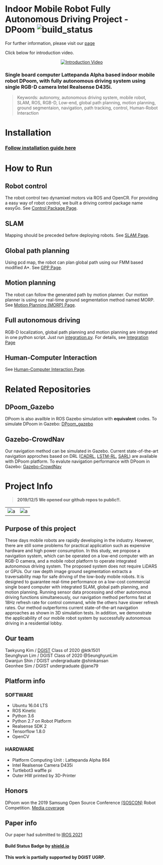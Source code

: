 Indoor Mobile Robot Fully Autonomous Driving Project - DPoom ![build_status](https://img.shields.io/badge/build-WIP-yellow.svg)
==============================
For further information, please visit our [page](https://shinkansan.github.io/2019-UGRP-DPoom/)

Click below for introduction video.
<div align="center">
  <a href="https://www.youtube.com/watch?v=9KRy7pCXqaM&feature=youtu.be"><img src="https://img.youtube.com/vi/9KRy7pCXqaM/0.jpg" alt="Introduction Video"></a>
</div>

### Single board computer Lattepanda Alpha based indoor mobile robot DPoom, with fully autonomous driving system using single RGB-D camera Intel Realsense D435i. 

> Keywords: autonomy, autonomous driving system, mobile robot, SLAM, ROS, RGB-D, Low-end, global path planning, motion planning, ground segmentaion, navigation, path tracking, control, Human-Robot Interaction


# Installation
### [Follow installation guide here](installation_guide)


# How to Run
## Robot control
The robot control two dynamixel motors via ROS and OpenCR. For providing a easy way of robot control, we built a driving control package name easyGo. See [Control Package Page](easygo/REAME.md).
## SLAM
Mapping should be preceded before deploying robots. See [SLAM Page](SLAM/README.md).
## Global path planning
Using pcd map, the robot can plan global path using our FMM based modified A*. See [GPP Page](pathplanning/README.md).
## Motion planning
The robot can follow the generated path by motion planner. Our motion planner is using our real-time ground segmentation method named MORP. See [Motion Planning (MORP) Page](MORP/README.md).
## Full autonomous driving
RGB-D localization, global path planning and motion planning are integrated in one python script. Just run [integration.py](integration.py). For details, see [Integration Page](autodrive.md)
## Human-Computer Interaction
See [Human-Computer Interaction Page](HCI/README.md).

# Related Repositories
## DPoom_Gazebo
DPoom is also availble in ROS Gazebo simulation with __equivalent__ codes. To simulate DPoom in Gazebo:  [DPoom_gazebo](https://github.com/SeunghyunLim/Dpoom_gazebo)
## Gazebo-CrowdNav
Our navigation method can be simulated in Gazebo. Current state-of-the-art navigation approches based on DRL ([CADRL](https://ieeexplore.ieee.org/abstract/document/7989037), [LSTM-RL](https://ieeexplore.ieee.org/abstract/document/8593871), [SARL](https://ieeexplore.ieee.org/abstract/document/8794134)) are available with DPoom platform. To evalute navigation performance with DPoom in Gazebo: [Gazebo-CrowdNav](https://github.com/ktk1501/Gazebo-CrowdNav)

# Project Info
>__2019/12/5 We opened our github repos to public!!.__

|  | |
|---|---|
|![a](https://github.com/shinkansan/2019-UGRP-DPoom/blob/master/docs/gif/DPoom_temp.gif)|![a](https://github.com/shinkansan/2019-UGRP-DPoom/blob/master/docs/gif/MORP_test.gif)|

## Purpose of this project
These days mobile robots are rapidly developing
in the industry. However, there are still some problems for
practical application such as expensive hardware and high
power consumption. In this study, we propose a navigation
system, which can be operated on a low-end computer with
an RGB-D camera, and a mobile robot platform to operate
integrated autonomous driving system. The proposed system
does not require LiDARS or GPUs. Our raw depth image
ground segmentation extracts a traversability map for safe
driving of the low-body mobile robots. It is designed to
guarantee real-time performance on a low-cost commercial
single board computer with integrated SLAM, global path
planning, and motion planning. Running sensor data processing
and other autonomous driving functions simultaneously, our
navigation method performs fast at 18Hz refresh rate for
control command, while the others have slower refresh rates.
Our method outperforms current state-of-the-art navigation
approaches as shown in 3D simulation tests. In addition, we
demonstrate the applicability of our mobile robot system by
successfully autonomous driving in a residential lobby.

## Our team
Taekyung Kim  / [DGIST](https://www.dgist.ac.kr/kr/introen2020.html) Class of 2020 @ktk1501<br/>
Seunghyun Lim / DGIST Class of 2020 @SeunghyunLim<br/>
Gwanjun Shin  / DGIST undergraduate @shinkansan<br/>
Geonhee Sim   / DGIST undergraduate @jane79<br/>

## Platform info
### SOFTWARE
- Ubuntu 16.04 LTS
- ROS Kinetic
- Python 3.6
- Python 2.7 on Robot Platform
- Realsense SDK 2
- Tensorflow 1.8.0
- OpenCV
### HARDWARE
 - Platform Computing Unit : Lattepanda Alpha 864
 - Intel Realsense Camera D435i
 - Turtlebot3 waffle pi
 - Outer HW printed by 3D-Printer
 
## Honors
DPoom won the 2019 Samsung Open Source Conference [(SOSCON)](https://www.soscon.net/) Robot Competition. 
 [Media coverage](https://www.hankookilbo.com/News/Read/201911071492395741)

 ## Paper info
 Our paper had submitted to [IROS 2021](https://www.iros2021.org/)

#### Build Status Badge by [shield.io](https://shields.io/category/build)
#### This work is partially supported by DGIST UGRP.
